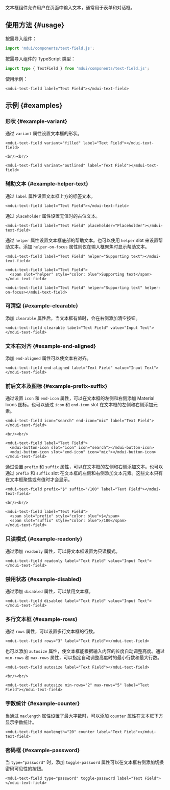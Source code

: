 文本框组件允许用户在页面中输入文本，通常用于表单和对话框。

## 使用方法 {#usage}

按需导入组件：

```js
import 'mdui/components/text-field.js';
```

按需导入组件的 TypeScript 类型：

```ts
import type { TextField } from 'mdui/components/text-field.js';
```

使用示例：

```html,example
<mdui-text-field label="Text Field"></mdui-text-field>
```

## 示例 {#examples}

### 形状 {#example-variant}

通过 `variant` 属性设置文本框的形状。

```html,example,expandable
<mdui-text-field variant="filled" label="Text Field"></mdui-text-field>

<br/><br/>

<mdui-text-field variant="outlined" label="Text Field"></mdui-text-field>
```

### 辅助文本 {#example-helper-text}

通过 `label` 属性设置文本框上方的标签文本。

```html,example,expandable
<mdui-text-field label="Text Field"></mdui-text-field>
```

通过 `placeholder` 属性设置无值时的占位文本。

```html,example,expandable
<mdui-text-field label="Text Field" placeholder="Placeholder"></mdui-text-field>
```

通过 `helper` 属性设置文本框底部的帮助文本。也可以使用 `helper` slot 来设置帮助文本。添加 `helper-on-focus` 属性则仅在输入框聚焦时显示帮助文本。

```html,example,expandable
<mdui-text-field label="Text Field" helper="Supporting text"></mdui-text-field>

<mdui-text-field label="Text Field">
  <span slot="helper" style="color: blue">Supporting text</span>
</mdui-text-field>

<mdui-text-field label="Text Field" helper="Supporting text" helper-on-focus></mdui-text-field>
```

### 可清空 {#example-clearable}

添加 `clearable` 属性后，当文本框有值时，会在右侧添加清空按钮。

```html,example,expandable
<mdui-text-field clearable label="Text Field" value="Input Text"></mdui-text-field>
```

### 文本右对齐 {#example-end-aligned}

添加 `end-aligned` 属性可以使文本右对齐。

```html,example,expandable
<mdui-text-field end-aligned label="Text Field" value="Input Text"></mdui-text-field>
```

### 前后文本及图标 {#example-prefix-suffix}

通过设置 `icon` 和 `end-icon` 属性，可以在文本框的左侧和右侧添加 Material Icons 图标。也可以通过 `icon` 和 `end-icon` slot 在文本框的左侧和右侧添加元素。

```html,example,expandable
<mdui-text-field icon="search" end-icon="mic" label="Text Field"></mdui-text-field>

<br/><br/>

<mdui-text-field label="Text Field">
  <mdui-button-icon slot="icon" icon="search"></mdui-button-icon>
  <mdui-button-icon slot="end-icon" icon="mic"></mdui-button-icon>
</mdui-text-field>
```

通过设置 `prefix` 和 `suffix` 属性，可以在文本框的左侧和右侧添加文本。也可以通过 `prefix` 和 `suffix` slot 在文本框的左侧和右侧添加文本元素。这些文本只有在文本框聚焦或有值时才会显示。

```html,example,expandable
<mdui-text-field prefix="$" suffix="/100" label="Text Field"></mdui-text-field>

<br/><br/>

<mdui-text-field label="Text Field">
  <span slot="prefix" style="color: blue">$</span>
  <span slot="suffix" style="color: blue">/100</span>
</mdui-text-field>
```

### 只读模式 {#example-readonly}

通过添加 `readonly` 属性，可以将文本框设置为只读模式。

```html,example,expandable
<mdui-text-field readonly label="Text Field" value="Input Text"></mdui-text-field>
```

### 禁用状态 {#example-disabled}

通过添加 `disabled` 属性，可以禁用文本框。

```html,example,expandable
<mdui-text-field disabled label="Text Field" value="Input Text"></mdui-text-field>
```

### 多行文本框 {#example-rows}

通过 `rows` 属性，可以设置多行文本框的行数。

```html,example,expandable
<mdui-text-field rows="3" label="Text Field"></mdui-text-field>
```

也可以添加 `autosize` 属性，使文本框能根据输入内容的长度自动调整高度。通过 `min-rows` 和 `max-rows` 属性，可以指定自动调整高度时的最小行数和最大行数。

```html,example,expandable
<mdui-text-field autosize label="Text Field"></mdui-text-field>

<br/><br/>

<mdui-text-field autosize min-rows="2" max-rows="5" label="Text Field"></mdui-text-field>
```

### 字数统计 {#example-counter}

当通过 `maxlength` 属性设置了最大字数时，可以添加 `counter` 属性在文本框下方显示字数统计。

```html,example,expandable
<mdui-text-field maxlength="20" counter label="Text Field"></mdui-text-field>
```

### 密码框 {#example-password}

当 `type="password"` 时，添加 `toggle-password` 属性可以在文本框右侧添加切换密码可见性的按钮。

```html,example,expandable
<mdui-text-field type="password" toggle-password label="Text Field"></mdui-text-field>
```

